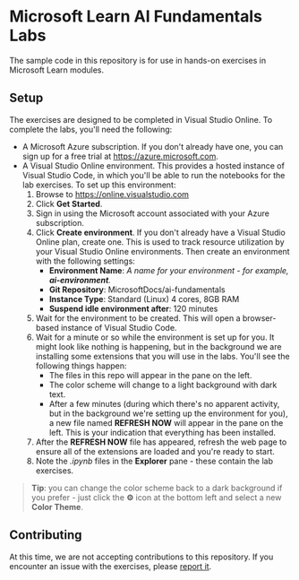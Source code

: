 # Microsoft Learn AI Fundamentals Labs

The sample code in this repository is for use in hands-on exercises in Microsoft Learn modules.

## Setup

The exercises are designed to be completed in Visual Studio Online. To complete the labs, you'll need the following:

- A Microsoft Azure subscription. If you don't already have one, you can sign up for a free trial at <a href ='https://azure.microsoft.com' target='_blank'>https://azure.microsoft.com</a>.
- A Visual Studio Online environment. This provides a hosted instance of Visual Studio Code, in which you'll be able to run the notebooks for the lab exercises. To set up this environment:
    1. Browse to <a href ='https://online.visualstudio.com' target='_blank'>https://online.visualstudio.com</a>
    2. Click **Get Started**.
    3. Sign in using the Microsoft account associated with your Azure subscription.
    4. Click **Create environment**. If you don't already have a Visual Studio Online plan, create one. This is used to track resource utilization by your Visual Studio Online environments. Then create an environment with the following settings:
        - **Environment Name**: *A name for your environment - for example, **ai-environment**.*
        - **Git Repository**: MicrosoftDocs/ai-fundamentals
        - **Instance Type**: Standard (Linux) 4 cores, 8GB RAM
        - **Suspend idle environment after**: 120 minutes
    5. Wait for the environment to be created. This will open a browser-based instance of Visual Studio Code.
    6. Wait for a minute or so while the environment is set up for you. It might look like nothing is happening, but in the background we are installing some extensions that you will use in the labs. You'll see the following things happen:
        - The files in this repo will appear in the pane on the left.
        - The color scheme will change to a light background with dark text.
        - After a few minutes (during which there's no apparent activity, but in the background we're setting up the environment for you), a new file named **REFRESH NOW** will appear in the pane on the left. This is your indication that everything has been installed.
    7. After the **REFRESH NOW** file has appeared, refresh the web page to ensure all of the extensions are loaded and you're ready to start.
    8. Note the *.ipynb* files in the **Explorer** pane - these contain the lab exercises.

> **Tip**: you can change the color scheme back to a dark background if you prefer - just click the **&#9881;** icon at the bottom left and select a new **Color Theme**.


## Contributing

At this time, we are not accepting contributions to this repository. If you encounter an issue with the exercises, please [report it](https://docs.microsoft.com/learn/support/troubleshooting#report-feedback).
